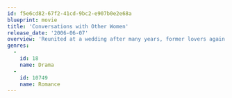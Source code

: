 ```yaml
---
id: f5e6cd82-67f2-41cd-9bc2-e907b0e2e68a
blueprint: movie
title: 'Conversations with Other Women'
release_date: '2006-06-07'
overview: 'Reunited at a wedding after many years, former lovers again feel the pull of a mutual attraction neither is willing to admit. Escaping the reception for the privacy of a hotel room, the unnamed pair explore the choices of the past that led them to the present.'
genres:
  -
    id: 18
    name: Drama
  -
    id: 10749
    name: Romance
---
```

